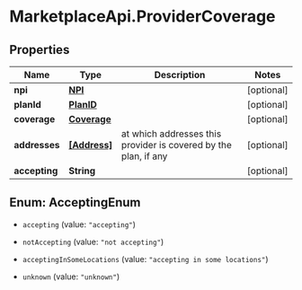 # MarketplaceApi.ProviderCoverage

## Properties
Name | Type | Description | Notes
------------ | ------------- | ------------- | -------------
**npi** | [**NPI**](NPI.md) |  | [optional] 
**planId** | [**PlanID**](PlanID.md) |  | [optional] 
**coverage** | [**Coverage**](Coverage.md) |  | [optional] 
**addresses** | [**[Address]**](Address.md) | at which addresses this provider is covered by the plan, if any | [optional] 
**accepting** | **String** |  | [optional] 


<a name="AcceptingEnum"></a>
## Enum: AcceptingEnum


* `accepting` (value: `"accepting"`)

* `notAccepting` (value: `"not accepting"`)

* `acceptingInSomeLocations` (value: `"accepting in some locations"`)

* `unknown` (value: `"unknown"`)




